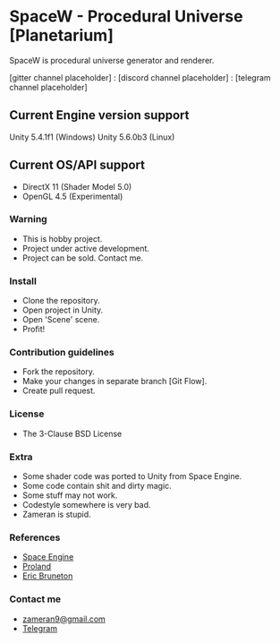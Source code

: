 # SpaceW - Procedural Universe [Planetarium] #

SpaceW is procedural universe generator and renderer.

[gitter channel placeholder] : [discord channel placeholder] : [telegram channel placeholder]

## Current Engine version support ##
Unity 5.4.1f1 (Windows)
Unity 5.6.0b3 (Linux)

## Current OS/API support ##
* DirectX 11 (Shader Model 5.0)
* OpenGL 4.5 (Experimental)

### Warning ###
* This is hobby project.
* Project under active development.
* Project can be sold. Contact me.

### Install ###

* Clone the repository.
* Open project in Unity.
* Open 'Scene' scene.
* Profit!

### Contribution guidelines ###

* Fork the repository.
* Make your changes in separate branch [Git Flow].
* Create pull request.

### License ###
* The 3-Clause BSD License

### Extra ###
* Some shader code was ported to Unity from Space Engine.
* Some code contain shit and dirty magic.
* Some stuff may not work.
* Codestyle somewhere is very bad.
* Zameran is stupid.

### References ###
* [Space Engine](http://spaceengine.org/)
* [Proland](http://proland.imag.fr/)
* [Eric Bruneton](http://www-evasion.imag.fr/Membres/Eric.Bruneton/)

### Contact me ###
* zameran9@gmail.com
* [Telegram](https://t.me/zameran)